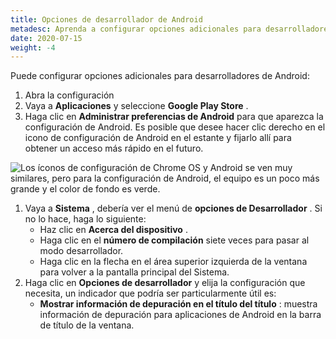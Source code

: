 ```yaml
---
title: Opciones de desarrollador de Android
metadesc: Aprenda a configurar opciones adicionales para desarrolladores de Android.
date: 2020-07-15
weight: -4
---
```


Puede configurar opciones adicionales para desarrolladores de Android:

1. Abra la configuración
2. Vaya a **Aplicaciones** y seleccione **Google Play Store** .
3. Haga clic en **Administrar preferencias de Android** para que aparezca la configuración de Android. Es posible que desee hacer clic derecho en el icono de configuración de Android en el estante y fijarlo allí para obtener un acceso más rápido en el futuro.

![Los íconos de configuración de Chrome OS y Android se ven muy similares, pero para la configuración de Android, el equipo es un poco más grande y el color de fondo es verde.](/images/develop/android/android_settings.png)

1. Vaya a **Sistema** , debería ver el menú de **opciones de Desarrollador** . Si no lo hace, haga lo siguiente:
   - Haz clic en **Acerca del dispositivo** .
   - Haga clic en el **número de compilación** siete veces para pasar al modo desarrollador.
   - Haga clic en la flecha en el área superior izquierda de la ventana para volver a la pantalla principal del Sistema.
2. Haga clic en **Opciones de desarrollador** y elija la configuración que necesita, un indicador que podría ser particularmente útil es:
   - **Mostrar información de depuración en el título del título** : muestra información de depuración para aplicaciones de Android en la barra de título de la ventana.
